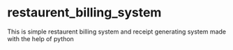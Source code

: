 # restaurent_billing_system
This is simple restaurent billing system and receipt generating system made with the help of python
